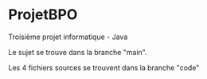 # ProjetBPO
Troisième projet informatique - Java

Le sujet se trouve dans la branche "main".

Les 4 fichiers sources se trouvent dans la branche "code"

